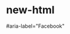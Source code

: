 # new-html

<!-- Используеться для доступности ссылок иконку или кнопку иконку -->

#aria-label="Facebook"

<!-- составляем базу цветов -->
<!-- title-color -->
<!-- text-color -->
<!-- subtitle-color -->
<!-- acent-color -->
<!-- bg-color -->

<!-- создание переменных -->
